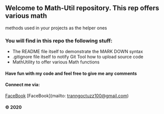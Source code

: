 ## Welcome to Math-Util repository. This rep offers various math 
methods used in your projects as the helper ones

### __You will find in this repo the following stuff:__
* The README file itself to demonstrate the MARK DOWN syntax
* .gitignore file itself to notify Git Tool how to upload source code
* MathUtility to offer various Math functions

#### Have fun with my code and feel free to give me any comments

#### Connect me via:
[FaceBook](https://www.facebook.com/)
[FaceBook](mailto: tranngoctuzz100@gmail.com)

#### © 2020